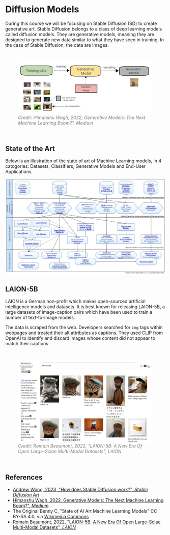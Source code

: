 # Diffusion Models

During this course we will be focusing on Stable Diffusion (SD) to create generative art. Stable Diffusion belongs to a class of deep learning models called diffusion models. They are generative models, meaning they are designed to generate new data similar to what they have seen in training. In the case of Stable Diffusion, the data are images.

<br>
<figure>
  <img src="../assets/lecture/Himanshu_Wagh-generative_models.webp">
  <figcaption style="color:grey; font-style: italic;">Credit: Himanshu Wagh, 2022, Generative Models: The Next Machine Learning Boom?", Medium</figcaption>
</figure>
<br>

## State of the Art

Below is an illustration of the state of art of Machine Learning models, in 4 catogories: Datasets, Classifiers, Generative Models and End-User Applications.

<img src="../assets/lecture/The_Original_Benny C_State_of_AI_Art_Machine_Learning_Models.svg" width="900px">

## LAION-5B

LAION is a German non-profit which makes open-sourced artificial intelligence models and datasets. It is best known for releasing LAION-5B, a large datasets of image-caption pairs which have been used to train a number of text-to-image models.

The data is scraped from the web. Developers searched for `img` tags within webpages and treated their alt attributes as captions. They used CLIP from OpenAI to identify and discard images whose content did not appear to match their captions

<br>
<figure>
  <img src="../assets/lecture/laion.jpeg">
  <figcaption style="color:grey; font-style: italic;">Credit: Romain Beaumont, 2022, "LAION-5B: A New Era Of Open Large-Sclae Multi-Modal Datasets", LAION</figcaption>
</figure>
<br>

## References

- [Andrew Wong, 2023, "How does Stable Diffusion work?", _Stable Diffusion Art_](https://stable-diffusion-art.com/how-stable-diffusion-work/)
- [Himanshu Wagh, 2022, Generative Models: The Next Machine Learning Boom?", _Medium_](https://medium.com/codex/generative-models-the-next-machine-learning-boom-865b80c54fb1)
- The Original Benny C, "State of AI Art Machine Learning Models" CC BY-SA 4.0, via [Wikimedia Commons](https://creativecommons.org/licenses/by-sa/4.0)
- [Romain Beaumont, 2022, "LAION-5B: A New Era Of Open Large-Sclae Multi-Modal Datasets", _LAION_](https://laion.ai/blog/laion-5b/)
